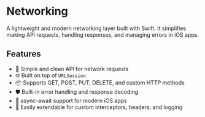 # Networking

A lightweight and modern networking layer built with Swift.
It simplifies making API requests, handling responses, and managing errors in iOS apps.

## Features
- 🚀 Simple and clean API for network requests
- 🌐 Built on top of `URLSession`
- 📦 Supports GET, POST, PUT, DELETE, and custom HTTP methods
- 🛡️ Built-in error handling and response decoding
- 🔄 async-await support for modern iOS apps
- 🧩 Easily extendable for custom interceptors, headers, and logging
